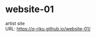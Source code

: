 # website-01
artist site<br>
URL: <a href="https://q-riku.github.io/website-01/">https://q-riku.github.io/website-01/</a>
